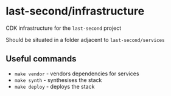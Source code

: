 # last-second/infrastructure

CDK infrastructure for the `last-second` project

Should be situated in a folder adjacent to `last-second/services`

## Useful commands

- `make vendor` - vendors dependencies for services
- `make synth` - synthesises the stack
- `make deploy` - deploys the stack
